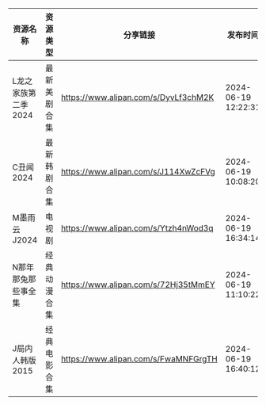 | 资源名称         | 资源类型   | 分享链接                                 | 发布时间                |
| ------------ | ------ | ------------------------------------ | ------------------- |
| L龙之家族第二季2024 | 最新美剧合集 | https://www.alipan.com/s/DyvLf3chM2K | 2024-06-19 12:22:31 |
| C丑闻2024      | 最新韩剧合集 | https://www.alipan.com/s/J114XwZcFVg | 2024-06-19 10:08:20 |
| M墨雨云J2024    | 电视剧    | https://www.alipan.com/s/Ytzh4nWod3q | 2024-06-19 16:34:14 |
| N那年那兔那些事全集   | 经典动漫合集 | https://www.alipan.com/s/72Hj35tMmEY | 2024-06-19 11:10:22 |
| J局内人韩版2015   | 经典电影合集 | https://www.alipan.com/s/FwaMNFGrgTH | 2024-06-19 16:40:12 |

